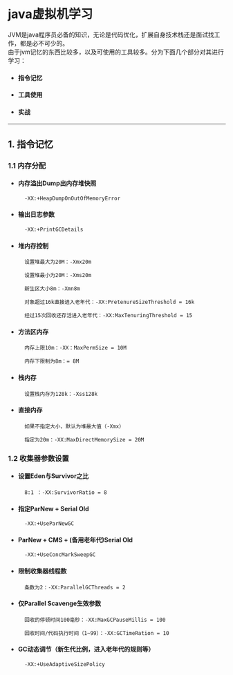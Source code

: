 # java虚拟机学习

JVM是java程序员必备的知识，无论是代码优化，扩展自身技术栈还是面试找工作，都是必不可少的。  
由于jvm记忆的东西比较多，以及可使用的工具较多。分为下面几个部分对其进行学习：

* #### 指令记忆 [](#mem)
* #### 工具使用
* #### 实战
- - -

## 1. 指令记忆 <a id = "mem"></a>

### 1.1 内存分配

* #### 内存溢出Dump出内存堆快照

        -XX:+HeapDumpOnOutOfMemoryError
        
* #### 输出日志参数
        
        -XX:+PrintGCDetails

* #### 堆内存控制

        设置堆最大为20M：-Xmx20m
        
        设置堆最小为20M：-Xms20m
        
        新生区大小8m：-Xmn8m
        
        对象超过16k直接进入老年代：-XX:PretenureSizeThreshold = 16k
        
        经过15次回收还存活进入老年代：-XX:MaxTenuringThreshold = 15
        
* #### 方法区内存

        内存上限10m：-XX：MaxPermSize = 10M
        
        内存下限制为8m：= 8M

* #### 栈内存

        设置栈内存为128k：-Xss128k
        
* #### 直接内存

        如果不指定大小，默认为堆最大值（-Xmx）
        
        指定为20m：-XX:MaxDirectMemorySize = 20M
        
### 1.2 收集器参数设置

* #### 设置Eden与Survivor之比
        
        8:1 ：-XX:SurvivorRatio = 8
        
* #### 指定ParNew + Serial Old

        -XX:+UseParNewGC
        
* #### ParNew + CMS + (备用老年代)Serial Old

        -XX:+UseConcMarkSweepGC
        
* #### 限制收集器线程数
        
        条数为2：-XX:ParallelGCThreads = 2
        
* #### 仅Parallel Scavenge生效参数
        
        回收的停顿时间100毫秒：-XX:MaxGCPauseMillis = 100
        
        回收时间/代码执行时间（1~99）：-XX:GCTimeRation = 10
        
        
* #### GC动态调节（新生代比例，进入老年代的规则等）

        -XX:+UseAdaptiveSizePolicy